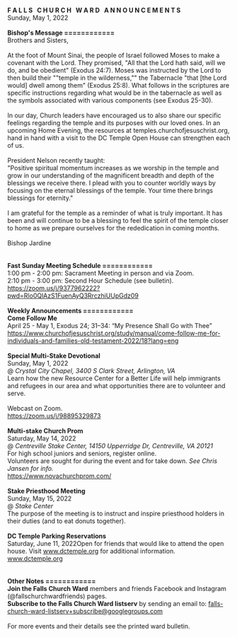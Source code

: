 **F A L L S &nbsp; C H U R C H &nbsp; W A R D &nbsp; A N N O U N C E M E N T S**<br />
Sunday, May 1, 2022<br />
<br />
**Bishop's Message ============**<br />
Brothers and Sisters,<br />
<br />
At the foot of Mount Sinai, the people of Israel followed Moses to make a covenant with the Lord. They promised, "All that the Lord hath said, will we do, and be obedient" (Exodus 24:7). Moses was instructed by the Lord to then build their ""temple in the wilderness,"" the Tabernacle "that [the Lord would] dwell among them" (Exodus 25:8). What follows in the scriptures are specific instructions regarding what would be in the tabernacle as well as the symbols associated with various components (see Exodus 25-30).<br />
<br />
In our day, Church leaders have encouraged us to also share our specific feelings regarding the temple and its purposes with our loved ones. In an upcoming Home Evening, the resources at temples.churchofjesuschrist.org, hand in hand with a visit to the DC Temple Open House can strengthen each of us. <br />
<br />
President Nelson recently taught:<br />
"Positive spiritual momentum increases as we worship in the temple and grow in our understanding of the magnificent breadth and depth of the blessings we receive there. I plead with you to counter worldly ways by focusing on the eternal blessings of the temple. Your time there brings blessings for eternity."<br />
<br />
I am grateful for the temple as a reminder of what is truly important. It has been and will continue to be a blessing to feel the spirit of the temple closer to home as we prepare ourselves for the rededication in coming months.<br />
<br />
Bishop Jardine<br />
<br />
<br />
**Fast Sunday Meeting Schedule ============**<br />
1:00 pm - 2:00 pm: Sacrament Meeting in person and via Zoom. <br />
2:10 pm - 3:00 pm: Second Hour Schedule (see bulletin). <br />
https://zoom.us/j/9377962222?pwd=Rlo0QlAzS1FuenAyQ3RrczhiUUpGdz09<br />
<br />
**Weekly Announcements ============**<br />
**Come Follow Me**<br />
April 25 - May 1, Exodus 24; 31–34: “My Presence Shall Go with Thee”<br />
https://www.churchofjesuschrist.org/study/manual/come-follow-me-for-individuals-and-families-old-testament-2022/18?lang=eng<br />
<br />
**Special Multi-Stake Devotional**<br />
Sunday, May 1, 2022<br />
@ *Crystal City Chapel, 3400 S Clark Street, Arlington, VA*<br />
Learn how the new Resource Center for a Better Life will help immigrants and refugees in our area and what opportunities there are to volunteer and serve.<br /><br />
Webcast on Zoom.<br />
https://zoom.us/j/98895329873<br />
<br />
**Multi-stake Church Prom**<br />
Saturday, May 14, 2022<br />
@ *Centreville Stake Center, 14150 Upperridge Dr, Centreville, VA 20121*<br />
For high school juniors and seniors, register online.<br />
Volunteers are sought for during the event and for take down. *See Chris Jansen for info.*<br />
https://www.novachurchprom.com/<br />
<br />
**Stake Priesthood Meeting**<br />
Sunday, May 15, 2022<br />
@ *Stake Center*<br />
The purpose of the meeting is to instruct and inspire priesthood holders in their duties (and to eat donuts together).<br />
<br />
**DC Temple Parking Reservations**<br />
Saturday, June 11, 2022Open for friends that would like to attend the open house. Visit www.dctemple.org for additional information.<br />
www.dctemple.org<br />
<br />
<br />
**Other Notes ============**<br />
 **Join the Falls Church Ward** members and friends Facebook and Instagram (@fallschurchwardfriends) pages.  <br />
 **Subscribe to the Falls Church Ward listserv** by sending an email to: falls-church-ward-listserv+subscribe@googlegroups.com  <br />
<br />
For more events and their details see the printed ward bulletin.  <br />
<br />
